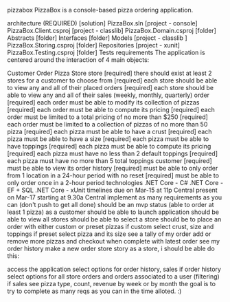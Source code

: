 pizzabox
PizzaBox is a console-based pizza ordering application.

architecture (REQUIRED)
[solution] PizzaBox.sln
[project - console] PizzaBox.Client.csproj
[project - classlib] PizzaBox.Domain.csproj
[folder] Abstracts
[folder] Interfaces
[folder] Models
[project - classlib ] PizzaBox.Storing.csproj
[folder] Repositories
[project - xunit] PizzaBox.Testing.csproj
[folder] Tests
requirements
The application is centered around the interaction of 4 main objects:

Customer
Order
Pizza
Store
store
[required] there should exist at least 2 stores for a customer to choose from
[required] each store should be able to view any and all of their placed orders
[required] each store should be able to view any and all of their sales (weekly, monthly, quarterly)
order
[required] each order must be able to modify its collection of pizzas
[required] each order must be able to compute its pricing
[required] each order must be limited to a total pricing of no more than $250
[required] each order must be limited to a collection of pizzas of no more than 50
pizza
[required] each pizza must be able to have a crust
[required] each pizza must be able to have a size
[required] each pizza must be able to have toppings
[required] each pizza must be able to compute its pricing
[required] each pizza must have no less than 2 default toppings
[required] each pizza must have no more than 5 total toppings
customer
[required] must be able to view its order history
[required] must be able to only order from 1 location in a 24-hour period with no reset
[required] must be able to only order once in a 2-hour period
technologies
.NET Core - C#
.NET Core - EF + SQL
.NET Core - xUnit
timelines
due on Mar-15 at 11p Central
present on Mar-17 starting at 9.30a Central
implement as many requirements as you can (don't push to get all done)
should be an mvp status (able to order at least 1 pizza)
as a customer
should be able to launch application
should be able to view all stores
should be able to select a store
should be to place an order
with either custom or preset pizzas
if custom
select crust, size and toppings
if preset
select pizza and its size
see a tally of my order
add or remove more pizzas
and checkout when complete with latest order
see my order history
make a new order
store story
as a store, i should be able do this:

access the application
select options for order history, sales
if order history
select options for all store orders and orders associated to a user (filtering)
if sales
see pizza type, count, revenue by week or by month
the goal is to try to complete as many reqs as you can in the time alloted. :)